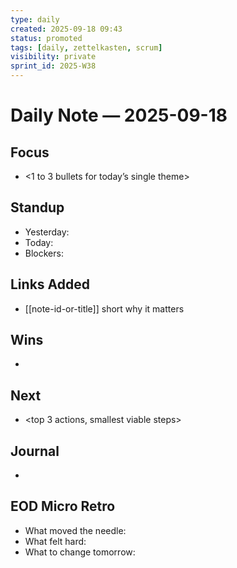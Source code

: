 ```yaml
---
type: daily
created: 2025-09-18 09:43
status: promoted
tags: [daily, zettelkasten, scrum]
visibility: private
sprint_id: 2025-W38
---
```



# Daily Note — 2025-09-18

## Focus
- <1 to 3 bullets for today’s single theme>

## Standup
- Yesterday: 
- Today: 
- Blockers: 

## Links Added
- [[note-id-or-title]] short why it matters

## Wins
- <fast wins and tiny proofs>

## Next
- <top 3 actions, smallest viable steps>

## Journal
- <freeform>

## EOD Micro Retro
- What moved the needle:
- What felt hard:
- What to change tomorrow:
